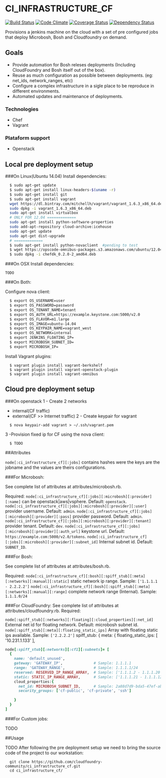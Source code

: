 CI_INFRASTRUCTURE_CF
====================
[![Build Status](https://travis-ci.org/cloudfoundry-community/ci_infrastructure_cf.svg)](https://travis-ci.org/cloudfoundry-community/ci_infrastructure_cf)
[![Code Climate](https://codeclimate.com/github/cloudfoundry-community/ci_infrastructure_cf.png)](https://codeclimate.com/github/cloudfoundry-community/ci_infrastructure_cf)
[![Coverage Status](https://coveralls.io/repos/cloudfoundry-community/ci_infrastructure_cf/badge.png)](https://coveralls.io/r/cloudfoundry-community/ci_infrastructure_cf)
[![Dependency Status](https://gemnasium.com/cloudfoundry-community/ci_infrastructure_cf.svg)](https://gemnasium.com/cloudfoundry-community/ci_infrastructure_cf)

Provisions a jenkins machine on the cloud with a set of pre configured jobs that deploy Microbosh, Bosh and Cloudfoundry on demand.

## Goals

* Provide automation for Bosh releses deployments (Including CloudFoundry and Bosh itself out of the box).
* Reuse as much configuration as possible between deployments. (eg: net_ids, network_ranges, etc)
* Configure a complex infrastructure in a sigle place to be reproduce in different environments.
* Automated updates and maintenance of deployments.

### Technologies

* Chef
* Vagrant

### Plataform support

* Openstack

## Local pre deployment setup

###On Linux(Ubuntu 14.04)
Install dependencies:

```bash
  $ sudo apt-get update
  $ sudo apt-get install linux-headers-$(uname -r)
  $ sudo apt-get install git
  $ sudo apt-get install vagrant
  wget https://dl.bintray.com/mitchellh/vagrant/vagrant_1.6.3_x86_64.deb
  sudo dpkg -i vagrant_1.6.3_x86_64.deb
  sudo apt-get install virtualbox
  # ONLY FOR 12.04 =============
  sudo apt-get install python-software-properties 
  sudo add-apt-repository cloud-archive:icehouse
  sudo apt-get update
  sudo apt-get dist-upgrade
  # =============
  $ sudo apt-get install python-novaclient  #pending to test
  $ wget https://opscode-omnibus-packages.s3.amazonaws.com/ubuntu/12.04/x86_64/chefdk_0.2.0-2_amd64.deb
  $ sudo dpkg -i chefdk_0.2.0-2_amd64.deb
```


###On OSX
Install dependencies:

```
TODO
```

###On Both:

Configure nova client:
```bash
  $ export OS_USERNAME=user
  $ export OS_PASSWORD=password
  $ export OS_TENANT_NAME=tenant
  $ export OS_AUTH_URL=https://example.keystone.com:5000/v2.0
  $ export OS_FLAVOR=m1.large
  $ export OS_IMAGE=ubuntu-14.04
  $ export OS_KEYPAIR_NAME=vagrant_west
  $ export OS_NETWORK=internal
  $ export JENKINS_FLOATING_IP=
  $ export MICROBOSH_SUBNET_ID=
  $ export MICROBOSH_IP=
```

Install Vagrant plugins:

```
  $ vagrant plugin install vagrant-berkshelf
  $ vagrant plugin install vagrant-openstack-plugin
  $ vagrant plugin install vagrant-omnibus
```

## Cloud pre deployment setup

###On openstack
1 - Create 2 networks
  - internal(CF traffic)
  - external(CF >> Internet traffic)
2 - Create keypair for vagrant

```
  $ nova keypair-add vagrant > ~/.ssh/vagrant.pem
```

3 -Provision fixed ip for CF using the nova client:

```
  $ TODO
```

##Attributes

`node[:ci_infrastructure_cf][:jobs]` contains hashes were the keys are the jobname and the values are theirs configurations.

###For Microbosh:

See complete list of attributes at attributes/microbosh.rb.

Required:
`node[:ci_infrastructure_cf][:jobs][:microbosh][:provider][:name]` can be openstack|aws|vsphere. Default: `openstack`.
`node[:ci_infrastructure_cf][:jobs][:microbosh][:provider][:user]` provider username. Default: `admin`.
`node[:ci_infrastructure_cf][:jobs][:microbosh][:provider][:pass]` provider password. Default: `admin`.
`node[:ci_infrastructure_cf][:jobs][:microbosh][:provider][:tenant]` provider tenant. Default: `dev`.
`node[:ci_infrastructure_cf][:jobs][:microbosh][:provider][:auth_url]` keystone url. Default: `https://example.com:5000/v2.0/tokens`.
`node[:ci_infrastructure_cf][:jobs][:microbosh][:provider][:subnet_id]` Internal subnet id. Default: `SUBNET_ID`.

###For Bosh:

See complete list of attributes at attributes/bosh.rb.

Required:
`node[:ci_infrastructure_cf][:bosh][:spiff_stub][:meta][:networks][:manual][:static]` static network ip range. Sample: `['1.1.1.1 - 2.2.2.2']`
`node[:ci_infrastructure_cf][:bosh][:spiff_stub][:meta][:networks][:manual][:range]` complete network range (Internal). Sample: `1.1.1.0/24`

###For CloudFoundry:
See complete list of attributes at attributes/cloudfoundry.rb.
Required:

`node[:spiff_stub][:networks][:floating][:cloud_properties][:net_id]` External net id for floating network. Default: microbosh subnet id.
`node[:spiff_stub][:meta][:floating_static_ips]` Array with floating static ips available. Sample: `['2.2.2.2']`
      spiff_stub: { meta: { floating_static_ips: [ '10.231.1.133' ],
```ruby
node[:spiff_stub][:networks][:cf1][:subnets]= [ 
  {
    name: 'default_unused',
    gateway: 'GATEWAY_IP',              # Sample: 1.1.1.1
    range: 'GATEWAY_RANGE',             # Sample: 1.1.1.1/24
    reserved: RESERVED_IP_RANGE_ARRAY,  # Sample: ['1.1.1.2 - 1.1.1.20'],
    static: STATIC_IP_RANGE_ARRAY,      # Sample: ['1.1.1.21 - 1.1.1.120'],
    cloud_properties:{
      net_id: MICROBOSH_SUBNET_ID,      # Sample: 2a88d7d9-bda5-47ef-ab04-2a3465fae123
      security_groups: ['cf-public', 'cf-private', 'ssh']
      
    }
  }
]
```

###For Custom jobs:

TODO

##Usage

TODO
After following the pre deployment setup we need to bring the source code of the project to our workstation:

```
  git clone https://github.com/cloudfoundry-community/ci_infrastructure_cf.git
  cd ci_infrastructure_cf/
```



